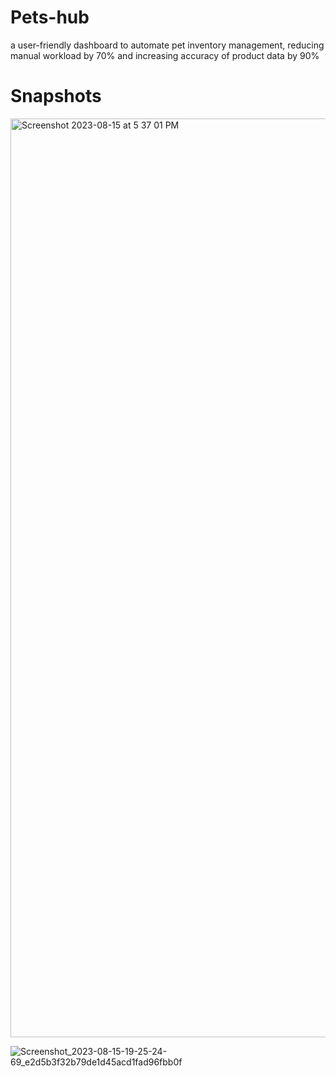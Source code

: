 # Pets-hub
 a user-friendly dashboard to automate pet inventory management, reducing manual workload by 70% and increasing accuracy of product data by 90%

 # Snapshots
 <img width="1470" alt="Screenshot 2023-08-15 at 5 37 01 PM" src="https://github.com/arcane77/Pets-hub/assets/96630482/8e363a26-08ad-47bf-b8ac-04af869f22f5">

![Screenshot_2023-08-15-19-25-24-69_e2d5b3f32b79de1d45acd1fad96fbb0f](https://github.com/arcane77/Pets-hub/assets/96630482/c6ba46a8-4cf4-4bc8-99ba-099c8364d258)
